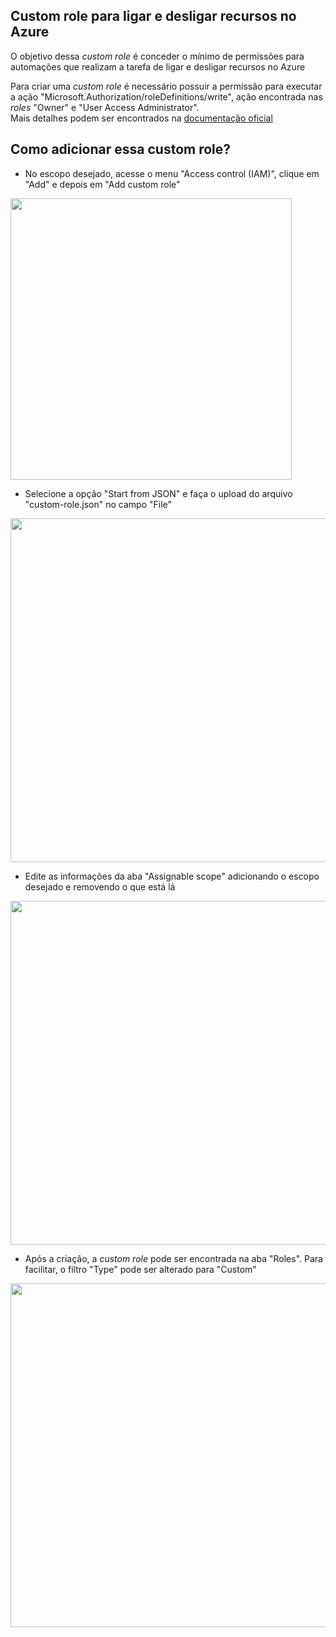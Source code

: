 ## Custom role para ligar e desligar recursos no Azure

O objetivo dessa *custom role* é conceder o mínimo de permissões para automações que realizam a tarefa de ligar e desligar recursos no Azure

Para criar uma *custom role* é necessário possuir a permissão para executar a ação "Microsoft.Authorization/roleDefinitions/write", ação encontrada nas *roles* "Owner" e "User Access Administrator".\
Mais detalhes podem ser encontrados na [documentação oficial](https://learn.microsoft.com/en-us/azure/role-based-access-control/custom-roles)

## Como adicionar essa custom role?

- No escopo desejado, acesse o menu "Access control (IAM)", clique em "Add" e depois em "Add custom role"
<img src="https://i.imgur.com/w4c67dn.png" width="450">

- Selecione a opção "Start from JSON" e faça o upload do arquivo "custom-role.json" no campo "File"
<img src="https://i.imgur.com/aibUd4J.png" width="550">

- Edite as informações da aba "Assignable scope" adicionando o escopo desejado e removendo o que está lá
<img src="https://i.imgur.com/e6OnZ30.png" width="550">

- Após a criação, a *custom role* pode ser encontrada na aba "Roles". Para facilitar, o filtro "Type" pode ser alterado para "Custom" 
<img src="https://i.imgur.com/FlDU4iC.png" width="550">